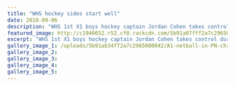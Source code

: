```yaml
---
title: "WHS hockey sides start well"
date: 2018-09-06
description: "WHS 1st X1 boys hockey captain Jordan Cohen takes control during his side's 3-0 win over Wanganui Collegiate..."
featured_image: http://c1940652.r52.cf0.rackcdn.com/5b91a07fff2a7c2965000038/Jordan-Cohen-wg-chron-6-sep.gif
excerpt: "WHS 1st X1 boys hockey captain Jordan Cohen takes control during his side's 3-0 win over Wanganui Collegiate during Founders Cup play during Tournament Week in PN."
gallery_image_1: /uploads/5b91ab34ff2a7c2965000042/A1-netball-in-PN-chron-6-sept.PNG
gallery_image_2: 
gallery_image_3: 
gallery_image_4: 
gallery_image_5: 
---
```

